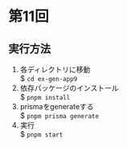# 第11回

## 実行方法
1. 各ディレクトリに移動  
    $ `cd ex-gen-app9`
1. 依存パッケージのインストール  
    $ `pnpm install`
1. prismaをgenerateする  
    $ `pnpm prisma generate`
1. 実行  
    $ `pnpm start`
